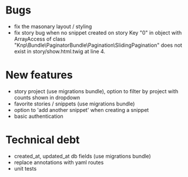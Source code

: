 
Bugs
===
- fix the masonary layout / styling
- fix story bug when no snippet created on story 
Key "0" in object with ArrayAccess of class 
"Knp\Bundle\PaginatorBundle\Pagination\SlidingPagination" 
does not exist in story/show.html.twig at line 4.

New features
===
- story project (use migrations bundle), option to filter 
by project with counts shown in dropdown
- favorite stories / snippets (use migrations bundle)
- option to 'add another snippet' when creating a snippet
- basic authentication

Technical debt
===
- created_at, updated_at db fields (use migrations bundle)
- replace annotations with yaml routes
- unit tests


